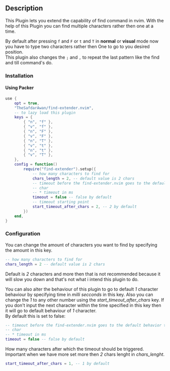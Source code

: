 ## Description

This Plugin lets you extend the capability of find command in nvim. With the help of this
Plugin you can find multiple characters rather then one at a time.

By default after pressing `f` and `F` or `t` and `T` in **normal** or **visual** mode now
you have to type two characters rather then One to go to you desired position.<BR>
This plugin also changes the `;` and `,` to repeat the last pattern like the find and till
command's do.

### Installation

#### Using Packer

```lua
use {
    opt = true,
    "TheSafdarAwan/find-extender.nvim",
    -- to lazy load this plugin
    keys = {
        { "n", "f" },
        { "v", "f" },
        { "n", "F" },
        { "v", "F" },
        { "n", "T" },
        { "v", "t" },
        { "n", "t" },
        { "v", "T" },
    },
    config = function()
        require("find-extender").setup({
            -- how many characters to find for
            chars_length = 2, -- default value is 2 chars
            -- timeout before the find-extender.nvim goes to the default behavior to find 1
            -- char
            -- * timeout in ms
            timeout = false -- false by default
            -- timeout starting point
            start_timeout_after_chars = 2, -- 2 by default
        })
    end,
}
```

### Configuration

You can change the amount of characters you want to find by specifying the amount in
this key.

```lua
-- how many characters to find for
chars_length = 2 -- default value is 2 chars
```

Default is _2_ characters and more then that is not recommended because it will slow you down
and that's not what i intend this plugin to do.

You can also alter the behaviour of this plugin to go to default _1_
character behaviour by specifying time in _milli secconds_ in this key. Also you
can change the _1_ to any other number using the _start_timeout_after_chars_ key.
If you don't input the next character within the time specified in this key then it will go
to default behaviour of _1_ character.<BR>
By default this is set to false:

```lua
-- timeout before the find-extender.nvim goes to the default behavior to find 1
-- char
-- * timeout in ms
timeout = false -- false by default
```

How many characters after which the timeout should be triggered. Important when
we have more set more then _2_ chars lenght in _chars_lenght_.

```lua
start_timeout_after_chars = 1, -- 1 by default
```
